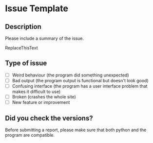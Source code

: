 # Issue Template

## Description

Please include a summary of the issue. 

ReplaceThisText

## Type of issue

- [ ] Weird behaviour (the program did something unexpected)
- [ ] Bad output (the program output is functional but doesn't look good)
- [ ] Confusing interface (the program has a user interface problem that makes it difficult to use)
- [ ] Broken (crashes the whole site)
- [ ] New feature or improvement

## Did you check the versions?

Before submitting a report, please make sure that both python and the program are compatible. 
